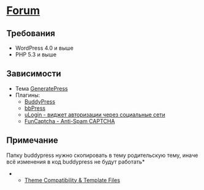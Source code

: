 # [Forum](http://easyprey.org/)

## Требования
* WordPress 4.0 и выше
* PHP 5.3 и выше

## Зависимости
* Тема [GeneratePress](http://generatepress.com)
* Плагины:
  *  [BuddyPress](https://buddypress.org/)
  *  [bbPress](https://bbpress.org/)
  *  [uLogin - виджет авторизации через социальные сети](https://wordpress.org/plugins/ulogin/)
  *  [FunCaptcha - Anti-Spam CAPTCHA](https://wordpress.org/plugins/funcaptcha/)

## Примечание
Папку buddypress нужно скопировать в тему родительскую тему, иначе всё изменения в код buddypress не будут работать*
* - [Theme Compatibility & Template Files](https://codex.buddypress.org/themes/theme-compatibility-1-7/a-quick-look-at-1-7-theme-compatibility/)
